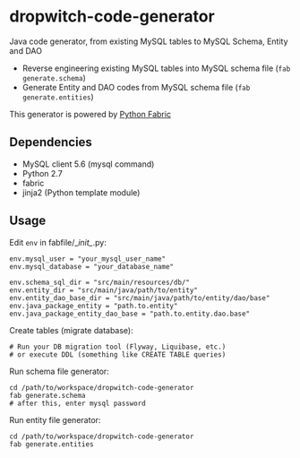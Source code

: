 # dropwitch-code-generator

Java code generator, from existing MySQL tables to MySQL Schema, Entity and DAO

- Reverse engineering existing MySQL tables into MySQL schema file (`fab generate.schema`)
- Generate Entity and DAO codes from MySQL schema file (`fab generate.entities`)

This generator is powered by [Python Fabric](http://www.fabfile.org/)


## Dependencies

- MySQL client 5.6 (mysql command)
- Python 2.7
- fabric
- jinja2 (Python template module)


## Usage

Edit `env` in fabfile/\__init\__.py:

```
env.mysql_user = "your_mysql_user_name"
env.mysql_database = "your_database_name"

env.schema_sql_dir = "src/main/resources/db/"
env.entity_dir = "src/main/java/path/to/entity"
env.entity_dao_base_dir = "src/main/java/path/to/entity/dao/base"
env.java_package_entity = "path.to.entity"
env.java_package_entity_dao_base = "path.to.entity.dao.base"
```

Create tables (migrate database):

```
# Run your DB migration tool (Flyway, Liquibase, etc.)
# or execute DDL (something like CREATE TABLE queries)
```

Run schema file generator:

```
cd /path/to/workspace/dropwitch-code-generator
fab generate.schema
# after this, enter mysql password
```

Run entity file generator:

```
cd /path/to/workspace/dropwitch-code-generator
fab generate.entities
```
